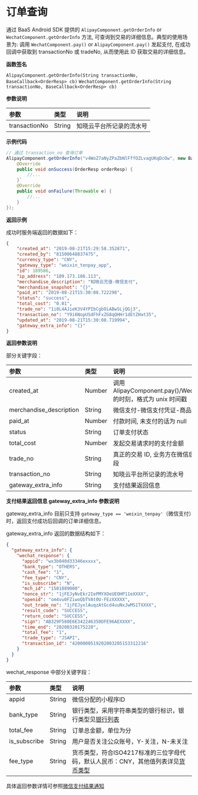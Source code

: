 <!-- ex_nonav -->

# 订单查询

通过 BaaS Android SDK 提供的 `AlipayComponent.getOrderInfo` or `WechatComponent.getOrderInfo` 方法, 可查询到交易的详细信息。典型的使用场景为: 调用 `WechatComponent.pay()` or `AlipayComponent.pay()` 发起支付, 在成功回调中获取到 transactionNo 或 tradeNo, 从而使用此 ID 获取交易的详细信息。

**函数签名**

`AlipayComponent.getOrderInfo(String transactionNo, BaseCallback<OrderResp> cb)`
`WechatComponent.getOrderInfo(String transactionNo, BaseCallback<OrderResp> cb)`

**参数说明**

| 参数                           | 类型    | 说明 |
| :------------------------------| :----- | :-- |
| transactionNo          | String | 知晓云平台所记录的流水号 |

**示例代码**
```java
// 通过 transaction_no 查询订单
AlipayComponent.getOrderInfo("v4WoZ7aNyZPaZbNlFffOZLvagUKqDcOw", new BaseCallback<OrderResp>() {
    @Override
    public void onSuccess(OrderResp orderResp) {
        //...
    }`
    @Override
    public void onFailure(Throwable e) {
        //...
    }
});
```

**返回示例**

成功时服务端返回的数据如下：

```json
{
    "created_at": "2019-08-21T15:29:58.352871",
    "created_by": "81500648837475",
    "currency_type": "CNY",
    "gateway_type": "weixin_tenpay_app",
    "id": 189586,
    "ip_address": "189.173.186.113",
    "merchandise_description": "知晓云充值-微信支付",
    "merchandise_snapshot": "{}",
    "paid_at": "2019-08-21T15:30:08.722298",
    "status": "success",
    "total_cost": "0.01",
    "trade_no": "1i0L4AJieK3V4YPIbCgbOiABwSLjQGj3",
    "transaction_no": "Y9i6NopUSdFhFxZG8qQHHr1dEtZHat35",
    "updated_at": "2019-08-21T15:30:08.719994",
    "gateway_extra_info": "{}"
}
```


**返回参数说明**

部分关键字段：

| 参数                    | 类型    | 说明 |
| :---------------------- | :----- | :-- |
| created_at              | Number | 调用 AlipayComponent.pay()/WechatComponent.pay() 的时刻，格式为 unix 时间戳 |
| merchandise_description | String | 微信支付-微信支付凭证-商品详情上的文字描述 |
| paid_at                 | Number | 付款时间, 未支付的话为 null |
| status                  | String | 订单支付状态 |
| total_cost              | Number | 发起交易请求时的支付金额 |
| trade_no                | String | 真正的交易 ID, 业务方在微信后台对账时可看到此字段 |
| transaction_no          | String | 知晓云平台所记录的流水号 |
| gateway_extra_info      | String | 支付结果返回信息 |



**支付结果返回信息 gateway_extra_info 参数说明**

gateway_extra_info 目前只支持 `gateway_type == 'weixin_tenpay'`（微信支付）时，返回支付成功后回调的订单详细信息。

gateway_extra_info 返回的数据结构如下：

```json
{
  "gateway_extra_info": {
    "wechat_response": {
      "appid": "wx3b040d33346exxxx",
      "bank_type": "OTHERS",
      "cash_fee": "1",
      "fee_type": "CNY",
      "is_subscribe": "N",
      "mch_id": "1501889000",
      "nonce_str": "1jFEJyNvEkr2IePMYXOeUEOHP11eXXXX",
      "openid": "om4vu0FZiwoQbTVAt0U-FEzXXXXX",
      "out_trade_no": "1jFEJyxlAuqzAtGcd4uuNxJwMS1TXXXX",
      "result_code": "SUCCESS",
      "return_code": "SUCCESS",
      "sign": "AB329F580E6E342246350DFE96AEXXXX",
      "time_end": "20200320175220",
      "total_fee": "1",
      "trade_type": "JSAPI",
      "transaction_id": "4200000519202003205153312216"
    }
  }
}
```


wechat_response 中部分关键字段：

| 参数                    | 类型    | 说明 |
| :---------------------- | :----- | :-- |
| appid                   | String | 微信分配的小程序ID |
| bank_type               | String | 银行类型，采用字符串类型的银行标识，银行类型见[银行列表](https://pay.weixin.qq.com/wiki/doc/api/wxa/wxa_api.php?chapter=4_2) |
| total_fee               | String | 订单总金额，单位为分 |
| is_subscribe            | String | 用户是否关注公众账号，Y-关注，N-未关注 |
| fee_type                | String | 货币类型，符合ISO4217标准的三位字母代码，默认人民币：CNY，其他值列表详见[货币类型](https://pay.weixin.qq.com/wiki/doc/api/wxa/wxa_api.php?chapter=4_2) |

具体返回参数详情可参照[微信支付结果通知](https://pay.weixin.qq.com/wiki/doc/api/wxa/wxa_api.php?chapter=9_7&index=8)
